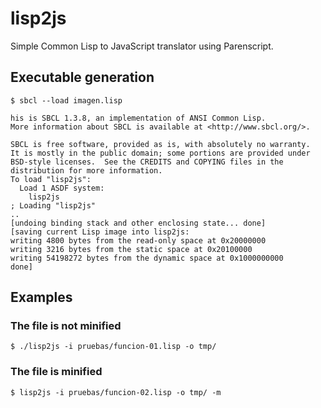 # lisp2js

Simple Common Lisp to JavaScript translator using Parenscript.

## Executable generation

    $ sbcl --load imagen.lisp
    
    his is SBCL 1.3.8, an implementation of ANSI Common Lisp.
    More information about SBCL is available at <http://www.sbcl.org/>.
    
    SBCL is free software, provided as is, with absolutely no warranty.
    It is mostly in the public domain; some portions are provided under
    BSD-style licenses.  See the CREDITS and COPYING files in the
    distribution for more information.
    To load "lisp2js":
      Load 1 ASDF system:
        lisp2js
    ; Loading "lisp2js"
    ..
    [undoing binding stack and other enclosing state... done]
    [saving current Lisp image into lisp2js:
    writing 4800 bytes from the read-only space at 0x20000000
    writing 3216 bytes from the static space at 0x20100000
    writing 54198272 bytes from the dynamic space at 0x1000000000
    done]

## Examples

### The file is not minified

    $ ./lisp2js -i pruebas/funcion-01.lisp -o tmp/

### The file is minified

    $ lisp2js -i pruebas/funcion-02.lisp -o tmp/ -m


